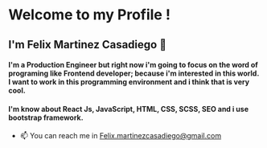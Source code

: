 # Welcome to my Profile !

## I'm Felix Martinez Casadiego 👋

#### I'm a Production Engineer but right now i'm going to focus on the word of programing like Frontend developer; because i'm interested in this world. I want to work in this programming environment and i think that is very cool. 

#### I'm know about React Js, JavaScript, HTML, CSS, SCSS, SEO and i use bootstrap framework.

- 📫 You can reach me in Felix.martinezcasadiego@gmail.com

